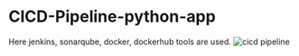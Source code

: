 # CICD-Pipeline-python-app
Here jenkins, sonarqube, docker, dockerhub tools are used.
![cicd pipeline](https://github.com/PranitRout07/CICD-Pipeline-python-app/assets/102309095/d880a205-3475-4e26-91ba-22e955d26150)
